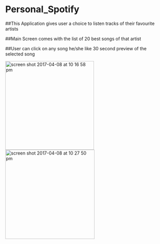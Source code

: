 # Personal_Spotify

##This Application gives user a choice to listen tracks of their favourite artists

##Main Screen comes with the list of 20 best songs of that artist 

##User can click on any song he/she like 30 second preview of the selected song

<img width="279" alt="screen shot 2017-04-08 at 10 16 58 pm" src="https://cloud.githubusercontent.com/assets/22299639/24834168/a9cd4d08-1cab-11e7-82ab-9e832f581df4.png">




<img width="281" alt="screen shot 2017-04-08 at 10 27 50 pm" src="https://cloud.githubusercontent.com/assets/22299639/24834170/b89ff11e-1cab-11e7-8816-a3c9363f69b3.png">
